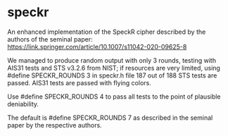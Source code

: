 # speckr
An enhanced implementation of the SpeckR cipher described by the authors of the seminal paper: https://link.springer.com/article/10.1007/s11042-020-09625-8

We managed to produce random output with only 3 rounds, testing with AIS31 tests and STS v3.2.6 from NIST; if resources are very limited, using #define SPECKR_ROUNDS 3 in speckr.h file 187 out of 188 STS tests are passed. AIS31 tests are passed with flying colors.

Use #define SPECKR_ROUNDS 4 to pass all tests to the point of plausible deniability. 

The default is #define SPECKR_ROUNDS 7 as described in the seminal paper by the respective authors.

    
